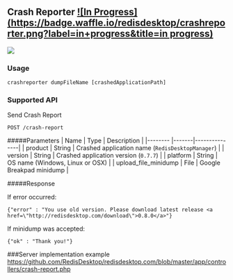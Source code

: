## Crash Reporter [![In Progress](https://badge.waffle.io/redisdesktop/crashreporter.png?label=in+progress&title=in progress)](https://waffle.io/redisdesktop/crashreporter)

![](http://glide.name/wp-content/uploads/2014/06/crashReporter.jpg)

### Usage

```
crashreporter dumpFileName [crashedApplicationPath]
```



### Supported API
Send Crash Report
```
POST /crash-report
```

#####Parameters
| Name | Type | Description |
|-------- |-------|---------------|
| product  | String | Crashed application name (`RedisDesktopManager`) |
| version  | String | Crashed application version (`0.7.7`) |
| platform  | String | OS name (Windows, Linux or OSX) |
| upload\_file\_minidump  | File | Google Breakpad minidump |

#####Response

If error occurred:

```
{"error" : "You use old version. Please download latest release <a href=\"http://redisdesktop.com/download\">0.8.0</a>"}
```

If minidump was accepted:

```
{"ok" : "Thank you!"}
```

###Server implementation example
https://github.com/RedisDesktop/redisdesktop.com/blob/master/app/controllers/crash-report.php